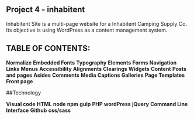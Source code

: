 ## Project 4 - inhabitent

Inhabitent Site is a multi-page website for a Inhabitent Camping Supply Co. 
Its objective is using WordPress as a content management system.

## TABLE OF CONTENTS:

**Normalize**
**Embedded Fonts**
**Typography**
**Elements**
**Forms**
**Navigation**
**Links**
**Menus**
**Accessibility**
**Alignments**
**Clearings**
**Widgets**
**Content**
**Posts and pages**
**Asides**
**Comments**
**Media**
**Captions**
**Galleries**
**Page Templates**
**Front page**

##Technology

**Visual code**
**HTML**
**node**
**npm**
**gulp**
**PHP**
**wordPress**
**jQuery**
**Command Line Interface**
**Github**
**css/sass**
